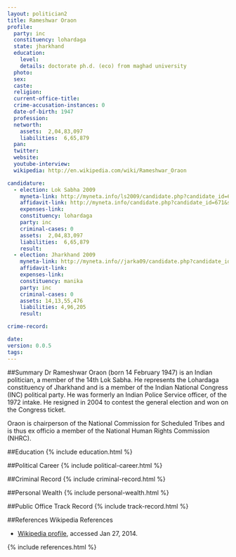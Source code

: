```yaml
---
layout: politician2
title: Rameshwar Oraon
profile: 
  party: inc
  constituency: lohardaga
  state: jharkhand
  education: 
    level: 
    details: doctorate ph.d. (eco) from maghad university
  photo: 
  sex: 
  caste: 
  religion: 
  current-office-title: 
  crime-accusation-instances: 0
  date-of-birth: 1947
  profession: 
  networth: 
    assets:  2,04,83,097
    liabilities:  6,65,879
  pan: 
  twitter: 
  website: 
  youtube-interview: 
  wikipedia: http://en.wikipedia.com/wiki/Rameshwar_Oraon

candidature: 
  - election: Lok Sabha 2009
    myneta-link: http://myneta.info/ls2009/candidate.php?candidate_id=671
    affidavit-link: http://myneta.info/candidate.php?candidate_id=671&scan=original
    expenses-link: 
    constituency: lohardaga 
    party: inc
    criminal-cases: 0
    assets:  2,04,83,097
    liabilities:  6,65,879
    result:  
  - election: Jharkhand 2009
    myneta-link: http://myneta.info//jarka09/candidate.php?candidate_id=1046
    affidavit-link: 
    expenses-link: 
    constituency: manika 
    party: inc
    criminal-cases: 0
    assets: 14,13,55,476
    liabilities: 4,96,205
    result:  

crime-record: 

date: 
version: 0.0.5
tags: 
---
```

##Summary
Dr Rameshwar Oraon (born 14 February 1947) is an Indian politician, a member of the 14th Lok Sabha. He represents the Lohardaga constituency of Jharkhand and is a member of the Indian National Congress (INC) political party. He was formerly an Indian Police Service officer, of the 1972 intake. He resigned in 2004 to contest the general election and won on the Congress ticket.

Oraon is chairperson of the National Commission for Scheduled Tribes and is thus ex officio a member of the National Human Rights Commission (NHRC).


##Education
{% include education.html %}


##Political Career
{% include political-career.html %}


##Criminal Record
{% include criminal-record.html %}


##Personal Wealth
{% include personal-wealth.html %}


##Public Office Track Record
{% include track-record.html %}


##References
Wikipedia References
- [Wikipedia profile]({{page.profile.wikipedia}}), accessed Jan 27, 2014.



{% include references.html %}